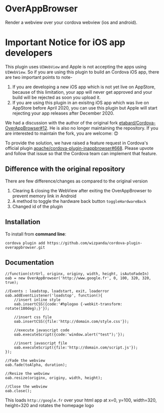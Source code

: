 OverAppBrowser
==================

Render a webview over your cordova webview (ios and android).

# Important Notice for iOS app developers

This plugin uses `UIWebView` and Apple is not accepting the apps using `UIWebView`. So if you are using this plugin to build an Cordova iOS app, there are two important points to note-

1. If you are developing a new iOS app which is not yet live on AppStore, because of this limitation, your app will never get approved and your build will be rejected as soon you upload it.
2. If you are using this plugin in an exisitng iOS app which was live on AppStore before April 2020, you can use this plugin but Apple will start rejecting your app releases after December 2020.

We had a discussion with the author of the original fork [etabard/Cordova-OverAppBrowser#12](https://github.com/etabard/Cordova-OverAppBrowser/issues/12). He is also no longer maintaining the repository. If you are interested to maintain the fork, you are welcome: 😊

To provide the solution, we have raised a feature request in Cordova's official plugin [apache/cordova-plugin-inappbrowser#668](https://github.com/apache/cordova-plugin-inappbrowser/issues/668). Please upvote and follow that issue so that the Cordova team can implement that feature.

Difference with the original repository
------------

There are few difference/changes as compared to the original version

1. Clearing & closing the WebView after exiting the OverAppBrowser to prevent memory link in Android
2. A method to toggle the hardware back button `toggleHardwareBack`
3. Changed id of the plugin

Installation
------------

To install from **command line**:

    cordova plugin add https://github.com/wizpanda/cordova-plugin-overappbrowser.git


Documentation
-------------

    //function(strUrl, originx, originy, width, height, isAutoFadeIn)
    oab = new OverAppBrowser('http://www.google.fr', 0, 100, 320, 320, true);

    //Events : loadstop, loadstart, exit, loaderror
    oab.addEventListener('loadstop', function(){
        //insert inline style
        oab.insertCSS({code:'#hplogoo {-webkit-transform: rotate(180deg);}'});

        //insert css file
        oab.insertCSS({file:'http://domain.com/style.css'});

        //execute javascript code
        oab.executeScript({code:'window.alert("test");'});

        //insert javascript file
        oab.executeScript({file:'http://domain.com/script.js'});
    });

    //Fade the webview
    oab.fade(toAlpha, duration);

    //Resize the webview
    oab.resize(originx, originy, width, height);

    //Close the webview
    oab.close();


This loads `http://google.fr` over your html app at x=0, y=100, width=320, height=320 and rotates the homepage logo
